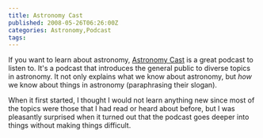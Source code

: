```yaml
---
title: Astronomy Cast
published: 2008-05-26T06:26:00Z
categories: Astronomy,Podcast
tags: 
---
```


<p>
If you want to learn about astronomy, <a href="http://www.astronomycast.com/">Astronomy Cast</a> is a great podcast to listen to.  It's a podcast that introduces the general public to diverse topics in astronomy.  It not only explains what we know about astronomy, but <em>how</em> we know about things in astronomy (paraphrasing their slogan).
</p>

<p>
When it first started, I thought I would not learn anything new since most of the topics were those that I had read or heard about before, but I was pleasantly surprised when it turned out that the podcast goes deeper into things without making things difficult.
</p>

